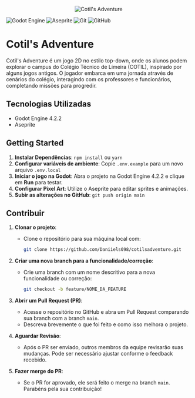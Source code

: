 <!--- # "Imagem ou GIF das páginas do projeto" -->

<p align="center">
  <img src="../.github/cotils-adventure.png" alt="Cotil's Adventure">
</p>

![Godot Engine](https://img.shields.io/badge/GODOT-%23FFFFFF.svg?style=for-the-badge&logo=godot-engine)
![Aseprite](https://img.shields.io/badge/Aseprite-FFFFFF?style=for-the-badge&logo=Aseprite&logoColor=#7D929E)
![Git](https://img.shields.io/badge/git-%23F05033.svg?style=for-the-badge&logo=git&logoColor=white)
![GitHub](https://img.shields.io/badge/github-%23121011.svg?style=for-the-badge&logo=github&logoColor=white)
<!--Licença e -->
# Cotil's Adventure

Cotil's Adventure é um jogo 2D no estilo top-down, onde os alunos podem explorar o campus do Colégio Técnico de Limeira (COTIL), inspirado por alguns jogos antigos.
O jogador embarca em uma jornada através de cenários do colégio, interagindo com os professores e funcionários, completando missões para progredir. <!--Falar mais coisas nesta linha e após-->


## Tecnologias Utilizadas
- Godot Engine 4.2.2
- Aseprite

## Getting Started

1. **Instalar Dependências**: `npm install` ou `yarn`
2. **Configurar variáveis de ambiente**: Copie `.env.example` para um novo arquivo `.env.local`
3. **Iniciar o jogo na Godot**: Abra o projeto na Godot Engine 4.2.2 e clique em **Run** para testar.
4. **Configurar Pixel Art**: Utilize o Aseprite para editar sprites e animações.
5. **Subir as alterações no GitHub**: `git push origin main`

## Contribuir

1. **Clonar o projeto**: 
   - Clone o repositório para sua máquina local com: 
     ```bash
     git clone https://github.com/Daniiels098/cotilsadventure.git
     ```

2. **Criar uma nova branch para a funcionalidade/correção**: 
   - Crie uma branch com um nome descritivo para a nova funcionalidade ou correção:
     ```bash
     git checkout -b feature/NOME_DA_FEATURE
     ```

3. **Abrir um Pull Request (PR)**:
   - Acesse o repositório no GitHub e abra um Pull Request comparando sua branch com a branch `main`.
   - Descreva brevemente o que foi feito e como isso melhora o projeto.

4. **Aguardar Revisão**:
   - Após o PR ser enviado, outros membros da equipe revisarão suas mudanças. Pode ser necessário ajustar conforme o feedback recebido.

5. **Fazer merge do PR**:
   - Se o PR for aprovado, ele será feito o merge na branch `main`. Parabéns pela sua contribuição!


<!-- ## Licença Em Andamento -->
